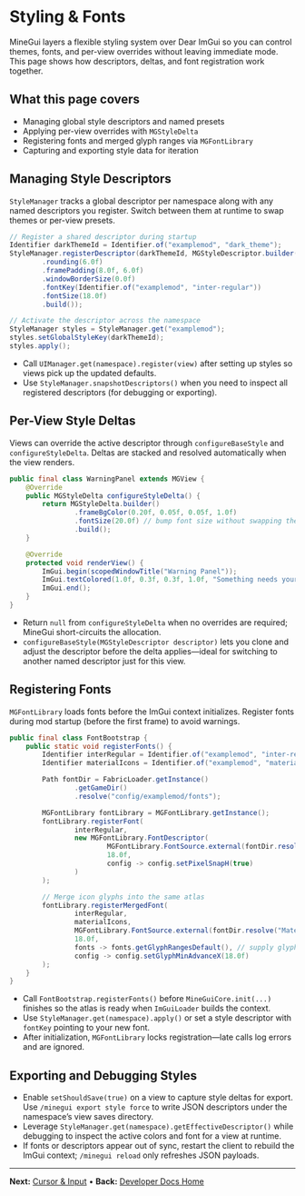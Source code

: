 # Styling & Fonts
MineGui layers a flexible styling system over Dear ImGui so you can control themes, fonts, and per-view overrides without leaving immediate mode. This page shows how descriptors, deltas, and font registration work together.

## What this page covers
- Managing global style descriptors and named presets
- Applying per-view overrides with `MGStyleDelta`
- Registering fonts and merged glyph ranges via `MGFontLibrary`
- Capturing and exporting style data for iteration

## Managing Style Descriptors
`StyleManager` tracks a global descriptor per namespace along with any named descriptors you register. Switch between them at runtime to swap themes or per-view presets.

```java
// Register a shared descriptor during startup
Identifier darkThemeId = Identifier.of("examplemod", "dark_theme");
StyleManager.registerDescriptor(darkThemeId, MGStyleDescriptor.builder()
        .rounding(6.0f)
        .framePadding(8.0f, 6.0f)
        .windowBorderSize(0.0f)
        .fontKey(Identifier.of("examplemod", "inter-regular"))
        .fontSize(18.0f)
        .build());

// Activate the descriptor across the namespace
StyleManager styles = StyleManager.get("examplemod");
styles.setGlobalStyleKey(darkThemeId);
styles.apply();
```

- Call `UIManager.get(namespace).register(view)` after setting up styles so views pick up the updated defaults.
- Use `StyleManager.snapshotDescriptors()` when you need to inspect all registered descriptors (for debugging or exporting).

## Per-View Style Deltas
Views can override the active descriptor through `configureBaseStyle` and `configureStyleDelta`. Deltas are stacked and resolved automatically when the view renders.

```java
public final class WarningPanel extends MGView {
    @Override
    public MGStyleDelta configureStyleDelta() {
        return MGStyleDelta.builder()
                .frameBgColor(0.20f, 0.05f, 0.05f, 1.0f)
                .fontSize(20.0f) // bump font size without swapping the descriptor font key
                .build();
    }

    @Override
    protected void renderView() {
        ImGui.begin(scopedWindowTitle("Warning Panel"));
        ImGui.textColored(1.0f, 0.3f, 0.3f, 1.0f, "Something needs your attention!");
        ImGui.end();
    }
}
```

- Return `null` from `configureStyleDelta` when no overrides are required; MineGui short-circuits the allocation.
- `configureBaseStyle(MGStyleDescriptor descriptor)` lets you clone and adjust the descriptor before the delta applies—ideal for switching to another named descriptor just for this view.

## Registering Fonts
`MGFontLibrary` loads fonts before the ImGui context initializes. Register fonts during mod startup (before the first frame) to avoid warnings.

```java
public final class FontBootstrap {
    public static void registerFonts() {
        Identifier interRegular = Identifier.of("examplemod", "inter-regular");
        Identifier materialIcons = Identifier.of("examplemod", "material-icons");

        Path fontDir = FabricLoader.getInstance()
                .getGameDir()
                .resolve("config/examplemod/fonts");

        MGFontLibrary fontLibrary = MGFontLibrary.getInstance();
        fontLibrary.registerFont(
                interRegular,
                new MGFontLibrary.FontDescriptor(
                        MGFontLibrary.FontSource.external(fontDir.resolve("Inter-Regular.ttf")),
                        18.0f,
                        config -> config.setPixelSnapH(true)
                )
        );

        // Merge icon glyphs into the same atlas
        fontLibrary.registerMergedFont(
                interRegular,
                materialIcons,
                MGFontLibrary.FontSource.external(fontDir.resolve("MaterialIcons-Regular.ttf")),
                18.0f,
                fonts -> fonts.getGlyphRangesDefault(), // supply glyph ranges if needed
                config -> config.setGlyphMinAdvanceX(18.0f)
        );
    }
}
```

- Call `FontBootstrap.registerFonts()` before `MineGuiCore.init(...)` finishes so the atlas is ready when `ImGuiLoader` builds the context.
- Use `StyleManager.get(namespace).apply()` or set a style descriptor with `fontKey` pointing to your new font.
- After initialization, `MGFontLibrary` locks registration—late calls log errors and are ignored.

## Exporting and Debugging Styles
- Enable `setShouldSave(true)` on a view to capture style deltas for export. Use `/minegui export style force` to write JSON descriptors under the namespace’s view saves directory.
- Leverage `StyleManager.get(namespace).getEffectiveDescriptor()` while debugging to inspect the active colors and font for a view at runtime.
- If fonts or descriptors appear out of sync, restart the client to rebuild the ImGui context; `/minegui reload` only refreshes JSON payloads.

---

**Next:** [Cursor & Input](cursor-and-input.md) • **Back:** [Developer Docs Home](README.md)
